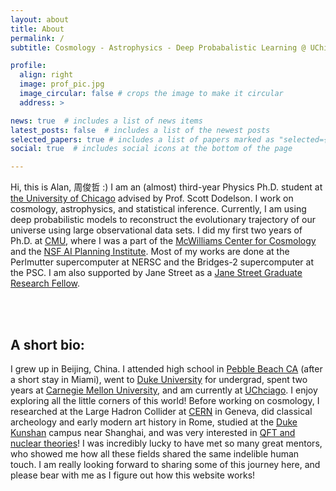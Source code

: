 ```yaml
---
layout: about
title: About
permalink: /
subtitle: Cosmology - Astrophysics - Deep Probabalistic Learning @ UChicago

profile:
  align: right
  image: prof_pic.jpg
  image_circular: false # crops the image to make it circular
  address: >

news: true  # includes a list of news items
latest_posts: false  # includes a list of the newest posts
selected_papers: true # includes a list of papers marked as "selected={true}"
social: true  # includes social icons at the bottom of the page

---
```

Hi, this is Alan, 周俊哲 :) I am an (almost) third-year Physics Ph.D. student at [the University of Chicago](https://www.uchicago.edu) advised by Prof. Scott Dodelson. I work on cosmology, astrophysics, and statistical inference. Currently, I am using deep probabilistic models to reconstruct the evolutionary trajectory of our universe using large observational data sets. I did my first two years of Ph.D. at [CMU](https://www.cmu.edu/physics/), where I was a part of the [McWilliams Center for Cosmology](https://www.cmu.edu/cosmology/) and the [NSF AI Planning Institute](https://www.cmu.edu/ai-physics-institute/). Most of my works are done at the Perlmutter supercomputer at NERSC and the Bridges-2 supercomputer at the PSC. I am also supported by Jane Street as a [Jane Street Graduate Research Fellow](https://www.janestreet.com/join-jane-street/programs-and-events/grf-profiles-2024/). 

<br/><br/>

## A short bio:
I grew up in Beijing, China. I attended high school in [Pebble Beach CA](https://stevensonschool.org/) (after a short stay in Miami), went to [Duke University](https://duke.edu/) for undergrad, spent two years at [Carnegie Mellon University](https://www.cmu.edu/), and am currently at [UChciago](https://www.uchicago.edu). I enjoy exploring all the little corners of this world! Before working on cosmology, I researched at the Large Hadron Collider at [CERN](https://www.home.cern/) in Geneva, did classical archeology and early modern art history in Rome, studied at the [Duke Kunshan](https://www.dukekunshan.edu.cn/) campus near Shanghai, and was very interested in [QFT and nuclear theories](https://arxiv.org/abs/2111.13780)! I was incredibly lucky to have met so many great mentors, who showed me how all these fields shared the same indelible human touch. I am really looking forward to sharing some of this journey here, and please bear with me as I figure out how this website works!
<br/><br/>

<!-- Write your biography here. Tell the world about yourself. Link to your favorite [subreddit](http://reddit.com). You can put a picture in, too. The code is already in, just name your picture `prof_pic.jpg` and put it in the `img/` folder.

Put your address / P.O. box / other info right below your picture. You can also disable any of these elements by editing `profile` property of the YAML header of your `_pages/about.md`. Edit `_bibliography/papers.bib` and Jekyll will render your [publications page](/al-folio/publications/) automatically.

Link to your social media connections, too. This theme is set up to use [Font Awesome icons](http://fortawesome.github.io/Font-Awesome/) and [Academicons](https://jpswalsh.github.io/academicons/), like the ones below. Add your Facebook, Twitter, LinkedIn, Google Scholar, or just disable all of them. -->
